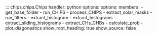 <!-- 
Author(s): Shibaji Chakraborty

Disclaimer:
pyCHIPS is under the MIT license found in the root directory LICENSE.md 
Everyone is permitted to copy and distribute verbatim copies of this license 
document.

This version of the MIT Public License incorporates the terms
and conditions of MIT General Public License.
-->

::: chips.chips.Chips
    handler: python
    options:
    options:
      members:
        - get_base_folder
        - run_CHIPS
        - process_CHIPS
        - extract_solar_masks
        - run_filters
        - extract_histogram
        - extract_histograms
        - extract_sliding_histograms
        - extract_CHs_CHBs
        - calculate_prob
        - plot_diagonestics
      show_root_heading: true
      show_source: false